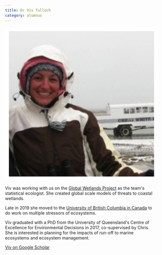 ```yaml
---
title: Dr Viv Tulloch
category: alumnus
---
```

![](/people/images/Viv-Tulloch.jpeg)

Viv was working with us on the [Global Wetlands Project](https://globalwetlandsproject.org/) as the team's statistical ecologist. She created global scale models of threats to coastal wetlands.

Late in 2019 she moved to the [University of British Columbia in Canada](https://www.taramartin.org/people/) to do work on multiple stressors of ecosystems.

Viv graduated with a PhD from the University of Queensland's Centre of Excellence for Environmental Decisions in 2017, co-supervised by Chris. She is interested in planning for the impacts of run-off to marine ecosystems and ecosystem management.

[Viv on Google Scholar](https://scholar.google.com.au/citations?user=DpdJGNMAAAAJ&hl=en)
